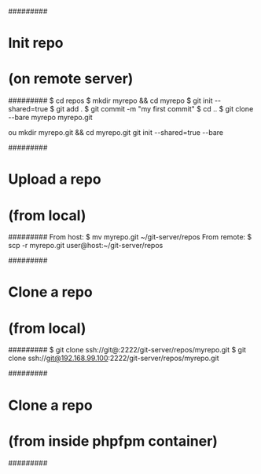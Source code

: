#########
# Init repo
#  (on remote server)
#########
$ cd repos
$ mkdir myrepo && cd myrepo
$ git init --shared=true
$ git add .
$ git commit -m "my first commit"
$ cd ..
$ git clone --bare myrepo myrepo.git

ou
mkdir myrepo.git && cd myrepo.git
git init --shared=true --bare

#########
# Upload a repo
#  (from local)
#########
From host:
$ mv myrepo.git ~/git-server/repos
From remote:
$ scp -r myrepo.git user@host:~/git-server/repos

#########
# Clone a repo
#  (from local)
#########
$ git clone ssh://git@<ip-docker-server>:2222/git-server/repos/myrepo.git
$ git clone ssh://git@192.168.99.100:2222/git-server/repos/myrepo.git

#########
# Clone a repo
#  (from inside phpfpm container)
#########
